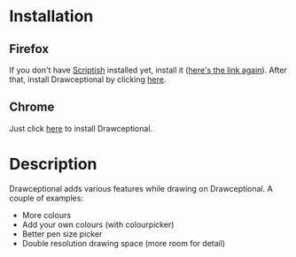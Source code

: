 # Installation
## Firefox
If you don't have [Scriptish](https://addons.mozilla.org/firefox/addon/scriptish/) installed yet, install it ([here's the link again](https://addons.mozilla.org/firefox/addon/scriptish/)).
After that, install Drawceptional by clicking [here](https://raw.github.com/Paperfold/Drawceptional/master/drawceptional.user.js).

## Chrome
Just click [here](https://raw.github.com/Paperfold/Drawceptional/master/drawceptional.user.js) to install Drawceptional.

# Description
Drawceptional adds various features while drawing on Drawceptional. A couple of examples:
- More colours
- Add your own colours (with colourpicker)
- Better pen size picker
- Double resolution drawing space (more room for detail)